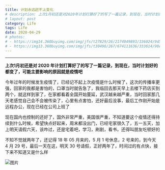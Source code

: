 ```yaml
---
title: 计划永远赶不上变化
# description: 上次1月初还是对2020年计划打算好了的写了一篇记录，到现在，当时计划好的都变了...
# layout: post
category: Life
tags: Life
date: 2020-04-29
# photos:
# - https://img14.360buyimg.com/img/jfs/t27829/26/2174049893/336824/9d57f46d/5bfa9ec3N22018d8f.jpg
# - https://img13.360buyimg.com/img/jfs/t30496/267/674111636/333614/98e234a9/5bfaa962N2e1df0f5.jpg
---
```


<div id="aplayer-2020-04-29"></div>

<style>#aplayer-2020-04-29{max-width:740px;}</style>
<script>$(function(){$.ajax({url:"https://api.i-meto.com/meting/api?server=netease&type=song&id=1374329431",success:function(e){var a=new APlayer({element:document.getElementById("aplayer-2020-04-29"),showlrc:3,theme:"#1E90FF",music:e[0]});window.aplayers||(window.aplayers=[]),window.aplayers.push(a)}})})</script>

---

<p><b>上次1月初还是对 2020 年计划打算好了的写了一篇记录，到现在，当时计划好的都变了，可能主要影响的原因就是疫情吧</b></p>

今年过年的时候发生疫情了，已经记不起上次疫情是什么时候了，这次的传播率更强，回家的我都是害怕的，口罩当时就告急了，我临回去那天早上去楼下药店买到两个，就这样到家了，在家都看着全国开始蔓延，武汉越来越严重，当时回家那几天老感觉自己会不会被传染了，心里有点害怕，还好最后没事，最后工作刚开始是远程办公，现在已经在公司上班了

现在国内也控制的还好了，国外非常严重，美国很严重，不知道要这个疫情还得持续到什么时候，希望快点好起来，周末都没出门，已经宅家很久了，五一五天，加上明天请假六天，该咋过，还是宅着吧，学习，刷剧，看书，还得叫朋友吃顿好的

不知不觉就两年了，还记得 18 年 05 月来的，5 月 1 号休息，2 号来的，到今天 4 月 29 号，最后一天在这，明天 30 号请假，正好两年了，时间过的有点快，接下来不知道又是什么样

![图片](https://cdn.jsdelivr.net/gh/wliduo/CDN@master/2020/04/20200429002.jpg)










